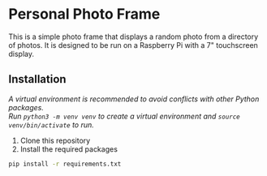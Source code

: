 # Personal Photo Frame

This is a simple photo frame that displays a random photo from a directory of photos. It is designed to be run on a Raspberry Pi with a 7" touchscreen display.

## Installation

_A virtual environment is recommended to avoid conflicts with other Python packages._  
_Run `python3 -m venv venv` to create a virtual environment and `source venv/bin/activate` to run._

1. Clone this repository
2. Install the required packages

```bash
pip install -r requirements.txt
```
